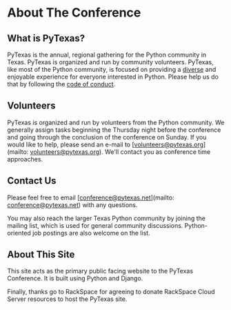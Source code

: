 # About The Conference

## What is PyTexas?

PyTexas is the annual, regional gathering for the Python community in Texas. 
PyTexas is organized and run by community volunteers. PyTexas, like most of the 
Python community, is focused on providing a [diverse](/2015/about/diversity-statement) and enjoyable experience 
for everyone interested in Python. Please help us do that by following the 
[code of conduct](/2015/about/code-of-conduct).

## Volunteers

PyTexas is organized and run by volunteers from the Python community. We 
generally assign tasks beginning the Thursday night before the conference and 
going through the conclusion of the conference on Sunday. If you would like to 
help, please send an e-mail to [volunteers@pytexas.org](mailto: volunteers@pytexas.org). We'll contact you as 
conference time approaches.

## Contact Us

Please feel free to email [conference@pytexas.net](mailto: conference@pytexas.net) with any questions.

You may also reach the larger Texas Python community by joining the mailing 
list, which is used for general community discussions. Python-oriented job 
postings are also welcome on the list.

## About This Site

This site acts as the primary public facing website to the PyTexas Conference. 
It is built using Python and Django.

Finally, thanks go to RackSpace for agreeing to donate RackSpace Cloud Server 
resources to host the PyTexas site.
